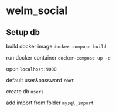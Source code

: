# welm_social

## Setup db

build docker image ```docker-compose build```

run docker container ```docker-compose up -d```

open ```localhost:9000```

default user&password ```root```

create db ```users```

add import from folder ```mysql_import```
